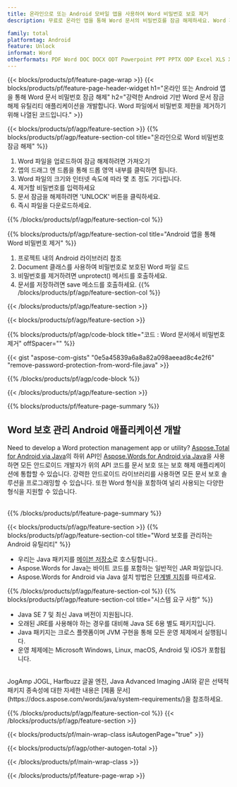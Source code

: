 ```yaml
---
title: 온라인으로 또는 Android 모바일 앱을 사용하여 Word 비밀번호 보호 제거
description: 무료로 온라인 앱을 통해 Word 문서의 비밀번호를 잠금 해제하세요. Word 파일에서 비밀번호를 삭제하는 Android API 코드입니다.

family: total
platformtag: Android
feature: Unlock
informat: Word
otherformats: PDF Word DOC DOCX ODT Powerpoint PPT PPTX ODP Excel XLS XLSX ODS
---
```

{{< blocks/products/pf/feature-page-wrap >}}
{{< blocks/products/pf/feature-page-header-widget h1="온라인 또는 Android 앱을 통해 Word 문서 비밀번호 잠금 해제" h2="강력한 Android 기반 Word 문서 잠금 해제 유틸리티 애플리케이션을 개발합니다. Word 파일에서 비밀번호 제한을 제거하기 위해 나열된 코드입니다." >}}

{{< blocks/products/pf/agp/feature-section >}}
{{% blocks/products/pf/agp/feature-section-col title="온라인으로 Word 비밀번호 잠금 해제" %}}

1. Word 파일을 업로드하여 잠금 해제하려면 가져오기
1. 앱의 드래그 앤 드롭을 통해 드롭 영역 내부를 클릭하면 됩니다. 
1. Word 파일의 크기와 인터넷 속도에 따라 몇 초 정도 기다립니다.
1. 제거할 비밀번호를 입력하세요
1. 문서 잠금을 해제하려면 'UNLOCK' 버튼을 클릭하세요.
1. 즉시 파일을 다운로드하세요.

{{% /blocks/products/pf/agp/feature-section-col %}}

{{% blocks/products/pf/agp/feature-section-col title="Android 앱을 통해 Word 비밀번호 제거" %}}

1. 프로젝트 내의 Android 라이브러리 참조 
1. Document 클래스를 사용하여 비밀번호로 보호된 Word 파일 로드
1. 비밀번호를 제거하려면 unprotect() 메서드를 호출하세요.
1. 문서를 저장하려면 save 메소드를 호출하세요.
{{% /blocks/products/pf/agp/feature-section-col %}}

{{< /blocks/products/pf/agp/feature-section >}}

{{< blocks/products/pf/agp/feature-section >}}

{{% blocks/products/pf/agp/code-block title="코드 : Word 문서에서 비밀번호 제거" offSpacer="" %}}

{{< gist "aspose-com-gists" "0e5a45839a6a8a82a098aeead8c4e2f6" "remove-password-protection-from-word-file.java" >}}

{{% /blocks/products/pf/agp/code-block %}}

{{< /blocks/products/pf/agp/feature-section >}}

{{% blocks/products/pf/feature-page-summary %}}

<h2>Word 보호 관리 Android 애플리케이션 개발</h2>

Need to develop a Word protection management app or utility? [Aspose.Total for Android via Java](https://products.aspose.com/total/ko/android-java/)의 하위 API인 [Aspose.Words for Android via Java](https://products.aspose.com/words/ko/android-java/)을 사용하면 모든 안드로이드 개발자가 위의 API 코드를 문서 보호 또는 보호 해제 애플리케이션에 통합할 수 있습니다. 강력한 안드로이드 라이브러리를 사용하면 모든 문서 보호 솔루션을 프로그래밍할 수 있습니다. 또한 Word 형식을 포함하여 널리 사용되는 다양한 형식을 지원할 수 있습니다.<br /><br />

{{% /blocks/products/pf/feature-page-summary %}}

{{< blocks/products/pf/agp/feature-section >}}
{{% blocks/products/pf/agp/feature-section-col title="Word 보호를 관리하는 Android 유틸리티" %}}

- 우리는 Java 패키지를 [메이븐 저장소](https://releases.aspose.com/java/repo/com/aspose/aspose-words/)로 호스팅합니다.. 
- Aspose.Words for Java는 바이트 코드를 포함하는 일반적인 JAR 파일입니다. 
- Aspose.Words for Android via Java 설치 방법은 [단계별 지침](https://docs.aspose.com/words/java/install-aspose-words-for-android-via-java/)를 따르세요.

{{% /blocks/products/pf/agp/feature-section-col %}}
{{% blocks/products/pf/agp/feature-section-col title="시스템 요구 사항" %}}

- Java SE 7 및 최신 Java 버전이 지원됩니다.
- 오래된 JRE를 사용해야 하는 경우를 대비해 Java SE 6용 별도 패키지입니다.
- Java 패키지는 크로스 플랫폼이며 JVM 구현을 통해 모든 운영 체제에서 실행됩니다.
- 운영 체제에는 Microsoft Windows, Linux, macOS, Android 및 iOS가 포함됩니다.

<br />
JogAmp JOGL, Harfbuzz 글꼴 엔진, Java Advanced Imaging JAI와 같은 선택적 패키지 종속성에 대한 자세한 내용은 [제품 문서](https://docs.aspose.com/words/java/system-requirements/)을 참조하세요.

{{% /blocks/products/pf/agp/feature-section-col %}}
{{< /blocks/products/pf/agp/feature-section >}}


{{< blocks/products/pf/main-wrap-class isAutogenPage="true" >}}

{{< blocks/products/pf/agp/other-autogen-total >}}

{{< /blocks/products/pf/main-wrap-class >}}

{{< /blocks/products/pf/feature-page-wrap >}}